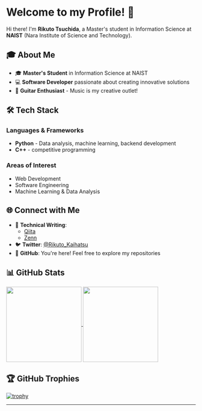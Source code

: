 # Welcome to my Profile! 👋

Hi there! I'm **Rikuto Tsuchida**, a Master's student in Information Science at **NAIST** (Nara Institute of Science and Technology).

## 🎓 About Me

- 🎓 **Master's Student** in Information Science at NAIST
- 💻 **Software Developer** passionate about creating innovative solutions
- 🎸 **Guitar Enthusiast** - Music is my creative outlet!

## 🛠️ Tech Stack

### Languages & Frameworks
- **Python** - Data analysis, machine learning, backend development
- **C++** - competitive programming


### Areas of Interest
- Web Development
- Software Engineering
- Machine Learning & Data Analysis

## 🌐 Connect with Me

- 📝 **Technical Writing**: 
  - [Qiita](https://qiita.com/araarara)
  - [Zenn](https://zenn.dev/chidadada)
- 🐦 **Twitter**: [@Rikuto_Kaihatsu](https://x.com/Rikuto_Kaihatsu)
- 💼 **GitHub**: You're here! Feel free to explore my repositories

## 📊 GitHub Stats

<a href="https://github.com/anuraghazra/github-readme-stats">
  <img height=200 align="center" src="https://github-readme-stats.vercel.app/api?username=tsuchidarikuto&show_icons=true&theme=default" />
</a>
<a href="https://github.com/anuraghazra/convoychat">
  <img height=200 align="center" src="https://github-readme-stats.vercel.app/api/top-langs?username=tsuchidarikuto&layout=compact&langs_count=8&card_width=320" />
</a>

## 🏆 GitHub Trophies

[![trophy](https://github-profile-trophy.vercel.app/?username=tsuchidarikuto&theme=flat&no-frame=true&margin-w=4)](https://github.com/ryo-ma/github-profile-trophy)

---


